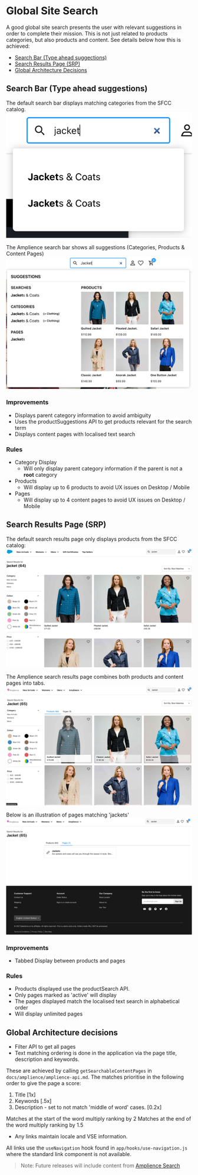 # Global Site Search

A good global site search presents the user with relevant suggestions in order to complete their mission. This is not just related to products categories, but also products and content. See details below how this is achieved:

- [Search Bar (Type ahead suggections)](#search-bar-type-ahead-suggestions)
- [Search Results Page (SRP)](#search-results-page-srp)
- [Global Architecture Decisions](#global-architecture-decisions)


## Search Bar (Type ahead suggestions)
The default search bar displays matching categories from the SFCC catalog.
![SFCC Search Bar Default)](./media/global-search-typeahead-sfcc-default.png)

The Amplience search bar shows all suggestions (Categories, Products & Content Pages)
![Amplience Search Bar)](./media/global-search-typeahead-amplience.png)

### Improvements
- Displays parent category information to avoid ambiguity
- Uses the productSuggestions API to get products relevant for the search term
- Displays content pages with localised text search

### Rules
- Category Display
    - Will only display parent category information if the parent is not a **root** category
- Products
    - Will display up to 6 products to avoid UX issues on Desktop / Mobile 
- Pages
    - Will display up to 4 content pages to avoid UX issues on Desktop / Mobile

## Search Results Page (SRP)
The default search results page only displays products from the SFCC catalog:
![SFCC Search Results Page Default)](./media/global-search-srp-sfcc-default.png)

The Amplience search results page combines both products and content pages into tabs.
![Amplience Search Results Page)](./media/global-search-srp-amplience.png)

Below is an illustration of pages matching 'jackets'
![Amplience Search Results Page - Pages tab)](./media/global-search-srp-amplience-pages.png)

### Improvements
- Tabbed Display between products and pages

### Rules
- Products displayed use the productSearch API.
- Only pages marked as 'active' will display
- The pages displayed match the localised text search in alphabetical order
- Will display unlimited pages

## Global Architecture decisions

- Filter API to get all pages
- Text matching ordering is done in the application via the page title, description and keywords. 

These are achieved by calling `getSearchableContentPages` in `docs/amplience/amplience-api.md`. The matches prioritise in the following order to give the page a score:

1) Title [1x]
2) Keywords [.5x]
3) Description - set to not match 'middle of word' cases. [0.2x]

Matches at the start of the word multiply ranking by 2
Matches at the end of the word multiply ranking by 1.5

- Any links maintain locale and VSE information.

All links use the `useNavigation` hook found in `app/hooks/use-navigation.js` where the standard link component is not available.

> Note: Future releases will include content from [Amplience Search](https://amplience.com/developers/docs/integrations/search/)